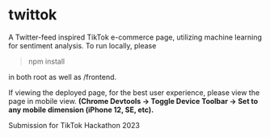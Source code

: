 # twittok

A Twitter-feed inspired TikTok e-commerce page, utilizing machine learning for sentiment analysis. To run locally, please

> npm install

in both root as well as /frontend.

If viewing the deployed page, for the best user experience, please view the page in mobile view. **(Chrome Devtools → Toggle Device Toolbar → Set to any mobile dimension (iPhone 12, SE, etc).**

Submission for TikTok Hackathon 2023

